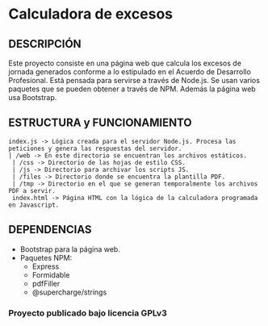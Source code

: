 # Calculadora de excesos

## DESCRIPCIÓN
Este proyecto consiste en una página web que calcula los excesos de jornada generados conforme a lo estipulado en el Acuerdo de Desarrollo Profesional.
Está pensada para servirse a través de Node.js. Se usan varios paquetes que se pueden obtener a través de NPM. Además la página web usa Bootstrap.


## ESTRUCTURA y FUNCIONAMIENTO
```
index.js -> Lógica creada para el servidor Node.js. Procesa las peticiones y genera las respuestas del servidor.
| /web -> En este directorio se encuentran los archivos estáticos.
 | /css -> Directorio de las hojas de estilo CSS.
 | /js -> Directorio para archivar los scripts JS.
 | /files -> Directorio donde se encuentra la plantilla PDF.
 | /tmp -> Directorio en el que se generan temporalmente los archivos PDF a servir.
 index.html -> Página HTML con la lógica de la calculadora programada en Javascript.
 ```
 
 
## DEPENDENCIAS
- Bootstrap para la página web.
- Paquetes NPM:
  - Express
  - Formidable
  - pdfFiller
  - @supercharge/strings
  
  
### Proyecto publicado bajo licencia GPLv3
